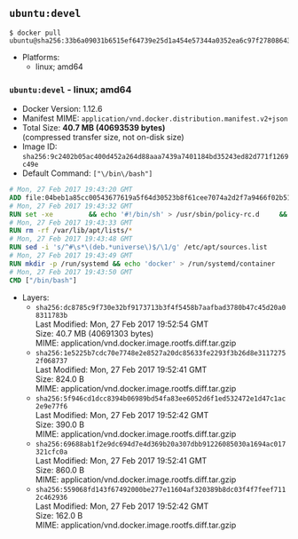 ## `ubuntu:devel`

```console
$ docker pull ubuntu@sha256:33b6a09031b6515ef64739e25d1a454e57344a0352ea6c97f2780864334ba1b3
```

-	Platforms:
	-	linux; amd64

### `ubuntu:devel` - linux; amd64

-	Docker Version: 1.12.6
-	Manifest MIME: `application/vnd.docker.distribution.manifest.v2+json`
-	Total Size: **40.7 MB (40693539 bytes)**  
	(compressed transfer size, not on-disk size)
-	Image ID: `sha256:9c2402b05ac400d452a264d88aaa7439a7401184bd35243ed82d771f1269c49e`
-	Default Command: `["\/bin\/bash"]`

```dockerfile
# Mon, 27 Feb 2017 19:43:20 GMT
ADD file:04beb1a85cc00543677619a5f64d30523b8f61cee7074a2d2f7a9466f02b51ca in / 
# Mon, 27 Feb 2017 19:43:32 GMT
RUN set -xe 		&& echo '#!/bin/sh' > /usr/sbin/policy-rc.d 	&& echo 'exit 101' >> /usr/sbin/policy-rc.d 	&& chmod +x /usr/sbin/policy-rc.d 		&& dpkg-divert --local --rename --add /sbin/initctl 	&& cp -a /usr/sbin/policy-rc.d /sbin/initctl 	&& sed -i 's/^exit.*/exit 0/' /sbin/initctl 		&& echo 'force-unsafe-io' > /etc/dpkg/dpkg.cfg.d/docker-apt-speedup 		&& echo 'DPkg::Post-Invoke { "rm -f /var/cache/apt/archives/*.deb /var/cache/apt/archives/partial/*.deb /var/cache/apt/*.bin || true"; };' > /etc/apt/apt.conf.d/docker-clean 	&& echo 'APT::Update::Post-Invoke { "rm -f /var/cache/apt/archives/*.deb /var/cache/apt/archives/partial/*.deb /var/cache/apt/*.bin || true"; };' >> /etc/apt/apt.conf.d/docker-clean 	&& echo 'Dir::Cache::pkgcache ""; Dir::Cache::srcpkgcache "";' >> /etc/apt/apt.conf.d/docker-clean 		&& echo 'Acquire::Languages "none";' > /etc/apt/apt.conf.d/docker-no-languages 		&& echo 'Acquire::GzipIndexes "true"; Acquire::CompressionTypes::Order:: "gz";' > /etc/apt/apt.conf.d/docker-gzip-indexes 		&& echo 'Apt::AutoRemove::SuggestsImportant "false";' > /etc/apt/apt.conf.d/docker-autoremove-suggests
# Mon, 27 Feb 2017 19:43:33 GMT
RUN rm -rf /var/lib/apt/lists/*
# Mon, 27 Feb 2017 19:43:48 GMT
RUN sed -i 's/^#\s*\(deb.*universe\)$/\1/g' /etc/apt/sources.list
# Mon, 27 Feb 2017 19:43:49 GMT
RUN mkdir -p /run/systemd && echo 'docker' > /run/systemd/container
# Mon, 27 Feb 2017 19:43:50 GMT
CMD ["/bin/bash"]
```

-	Layers:
	-	`sha256:dc8785c9f730e32bf9173713b3f4f5458b7aafbad3780b47c45d20a08311783b`  
		Last Modified: Mon, 27 Feb 2017 19:52:54 GMT  
		Size: 40.7 MB (40691303 bytes)  
		MIME: application/vnd.docker.image.rootfs.diff.tar.gzip
	-	`sha256:1e5225b7cdc70e7748e2e8527a20dc85633fe2293f3b26d8e31172752f068737`  
		Last Modified: Mon, 27 Feb 2017 19:52:41 GMT  
		Size: 824.0 B  
		MIME: application/vnd.docker.image.rootfs.diff.tar.gzip
	-	`sha256:5f946cd1dcc8394b06989bd54fa83ee6052d6f1ed532472e1d47c1ac2e9e77f6`  
		Last Modified: Mon, 27 Feb 2017 19:52:42 GMT  
		Size: 390.0 B  
		MIME: application/vnd.docker.image.rootfs.diff.tar.gzip
	-	`sha256:69688ab1f2e9dc694d7e4d369b20a307dbb91226085030a1694ac017321cfc0a`  
		Last Modified: Mon, 27 Feb 2017 19:52:41 GMT  
		Size: 860.0 B  
		MIME: application/vnd.docker.image.rootfs.diff.tar.gzip
	-	`sha256:559068fd143f67492000be277e11604af320389b8dc03f4f7feef7112c462936`  
		Last Modified: Mon, 27 Feb 2017 19:52:42 GMT  
		Size: 162.0 B  
		MIME: application/vnd.docker.image.rootfs.diff.tar.gzip
